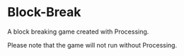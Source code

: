 # Block-Break
A block breaking game created with Processing.

Please note that the game will not run without Processing.
